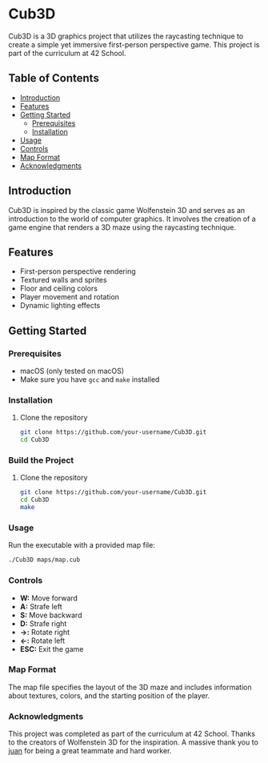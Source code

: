 # Cub3D

Cub3D is a 3D graphics project that utilizes the raycasting technique to create a simple yet immersive first-person perspective game. This project is part of the curriculum at 42 School.

## Table of Contents
- [Introduction](#introduction)
- [Features](#features)
- [Getting Started](#getting-started)
  - [Prerequisites](#prerequisites)
  - [Installation](#installation)
- [Usage](#usage)
- [Controls](#controls)
- [Map Format](#map-format)
- [Acknowledgments](#acknowledgments)

## Introduction

Cub3D is inspired by the classic game Wolfenstein 3D and serves as an introduction to the world of computer graphics. It involves the creation of a game engine that renders a 3D maze using the raycasting technique.

## Features

- First-person perspective rendering
- Textured walls and sprites
- Floor and ceiling colors
- Player movement and rotation
- Dynamic lighting effects

## Getting Started

### Prerequisites

- macOS (only tested on macOS)
- Make sure you have `gcc` and `make` installed

### Installation

1. Clone the repository
   ```bash
   git clone https://github.com/your-username/Cub3D.git
   cd Cub3D
### Build the Project
1. Clone the repository
   ```bash
   git clone https://github.com/your-username/Cub3D.git
   cd Cub3D
   make

### Usage
Run the executable with a provided map file:
  ```bash
  ./Cub3D maps/map.cub
```

### Controls
- **W:** Move forward
- **A:** Strafe left
- **S:** Move backward
- **D:** Strafe right
- **→:** Rotate right
- **←:** Rotate left
- **ESC:** Exit the game

### Map Format
The map file specifies the layout of the 3D maze and includes information about textures, colors, and the starting position of the player.

### Acknowledgments
This project was completed as part of the curriculum at 42 School.
Thanks to the creators of Wolfenstein 3D for the inspiration.
A massive thank you to [juan](https://github.com/jestebanpelaez18) for being a great teammate and hard worker.
